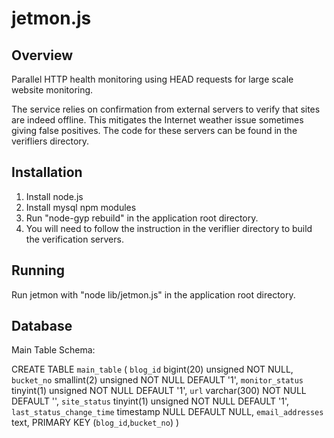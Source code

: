 jetmon.js
=========

Overview
--------

Parallel HTTP health monitoring using HEAD requests for large scale website monitoring.

The service relies on confirmation from external servers to verify that sites are indeed offline. This mitigates the Internet weather issue sometimes giving false positives. The code for these servers can be found in the verifliers directory.

Installation
------------

1) Install node.js
2) Install mysql npm modules
3) Run "node-gyp rebuild" in the application root directory.
4) You will need to follow the instruction in the veriflier directory to build the verification servers.

Running
-------

Run jetmon with "node lib/jetmon.js" in the application root directory.

Database
-------

Main Table Schema:

CREATE TABLE `main_table` (
  `blog_id` bigint(20) unsigned NOT NULL,
  `bucket_no` smallint(2) unsigned NOT NULL DEFAULT '1',
  `monitor_status` tinyint(1) unsigned NOT NULL DEFAULT '1',
  `url` varchar(300) NOT NULL DEFAULT '',
  `site_status` tinyint(1) unsigned NOT NULL DEFAULT '1',
  `last_status_change_time` timestamp NULL DEFAULT NULL,
  `email_addresses` text,
  PRIMARY KEY (`blog_id`,`bucket_no`)
)
